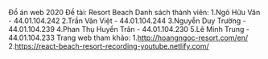 Đồ  án web 2020
Đề tài: Resort Beach
Danh sách thành viên: 
    1.Ngô Hữu Văn - 44.01.104.242
    2.Trần Văn Việt - 44.01.104.244
    3.Nguyễn Duy Trường - 44.01.104.239
    4.Phan Thụ Huyền Trân - 44.01.104.230
    5.Lê Minh Trung - 44.01.104.233
Trang web tham khảo: 
    1.http://hoangngoc-resort.com/en/
    2.https://react-beach-resort-recording-youtube.netlify.com/